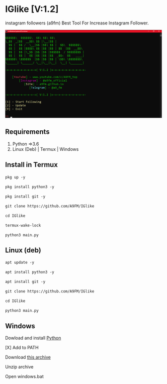 # IGlike [V:1.2]
instagram followers (a9fm)
Best Tool For Increase Instagram Follower.
<p align="center">
  <img src="https://raw.githubusercontent.com/A9FM/IGlike/main/screenshot.png">
</p>

## Requirements
1. Python =>3.6
2. Linux (Deb) | Termux | Windows 

## Install in Termux
`pkg up -y`

`pkg install python3 -y`

`pkg install git -y`

`git clone https://github.com/A9FM/IGlike`

`cd IGlike`

`termux-wake-lock`

`python3 main.py`

## Linux (deb)
`apt update -y`

`apt install python3 -y`

`apt install git -y`

`git clone https://github.com/A9FM/IGlike`

`cd IGlike`

`python3 main.py`

## Windows
Dowload and install <a href="https://www.python.org/downloads/windows/">Python</a>

[X] Add to PATH

Download <a href="https://github.com/A9FM/IGlike/archive/refs/heads/main.zip">this archive</a>

Unzip archive

Open windows.bat
